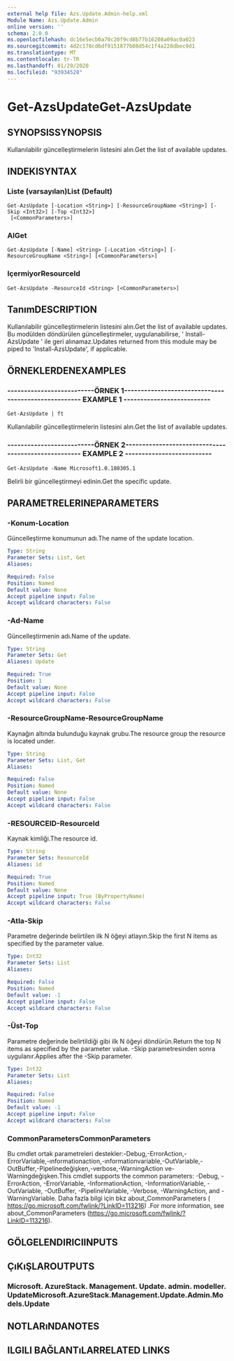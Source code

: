 ```yaml
---
external help file: Azs.Update.Admin-help.xml
Module Name: Azs.Update.Admin
online version: ''
schema: 2.0.0
ms.openlocfilehash: dc16e5ecb0a70c20f9cd8b77b16208a09ac0a023
ms.sourcegitcommit: 4d2c178cd6df9151877b08d54c1f4a228dbec9d1
ms.translationtype: MT
ms.contentlocale: tr-TR
ms.lasthandoff: 01/29/2020
ms.locfileid: "93934528"
---
```

# <span data-ttu-id="79f7a-101">Get-AzsUpdate</span><span class="sxs-lookup"><span data-stu-id="79f7a-101">Get-AzsUpdate</span></span>

## <span data-ttu-id="79f7a-102">SYNOPSIS</span><span class="sxs-lookup"><span data-stu-id="79f7a-102">SYNOPSIS</span></span>
<span data-ttu-id="79f7a-103">Kullanılabilir güncelleştirmelerin listesini alın.</span><span class="sxs-lookup"><span data-stu-id="79f7a-103">Get the list of available updates.</span></span>

## <span data-ttu-id="79f7a-104">INDEKI</span><span class="sxs-lookup"><span data-stu-id="79f7a-104">SYNTAX</span></span>

### <span data-ttu-id="79f7a-105">Liste (varsayılan)</span><span class="sxs-lookup"><span data-stu-id="79f7a-105">List (Default)</span></span>
```
Get-AzsUpdate [-Location <String>] [-ResourceGroupName <String>] [-Skip <Int32>] [-Top <Int32>]
 [<CommonParameters>]
```

### <span data-ttu-id="79f7a-106">Al</span><span class="sxs-lookup"><span data-stu-id="79f7a-106">Get</span></span>
```
Get-AzsUpdate [-Name] <String> [-Location <String>] [-ResourceGroupName <String>] [<CommonParameters>]
```

### <span data-ttu-id="79f7a-107">Içermiyor</span><span class="sxs-lookup"><span data-stu-id="79f7a-107">ResourceId</span></span>
```
Get-AzsUpdate -ResourceId <String> [<CommonParameters>]
```

## <span data-ttu-id="79f7a-108">Tanım</span><span class="sxs-lookup"><span data-stu-id="79f7a-108">DESCRIPTION</span></span>
<span data-ttu-id="79f7a-109">Kullanılabilir güncelleştirmelerin listesini alın.</span><span class="sxs-lookup"><span data-stu-id="79f7a-109">Get the list of available updates.</span></span> <span data-ttu-id="79f7a-110">Bu modülden döndürülen güncelleştirmeler, uygulanabilirse, ' Install-AzsUpdate ' ile geri alınamaz.</span><span class="sxs-lookup"><span data-stu-id="79f7a-110">Updates returned from this module may be piped to 'Install-AzsUpdate', if applicable.</span></span>

## <span data-ttu-id="79f7a-111">ÖRNEKLERDEN</span><span class="sxs-lookup"><span data-stu-id="79f7a-111">EXAMPLES</span></span>

### <span data-ttu-id="79f7a-112">--------------------------ÖRNEK 1--------------------------</span><span class="sxs-lookup"><span data-stu-id="79f7a-112">-------------------------- EXAMPLE 1 --------------------------</span></span>
```
Get-AzsUpdate | ft
```

<span data-ttu-id="79f7a-113">Kullanılabilir güncelleştirmelerin listesini alın.</span><span class="sxs-lookup"><span data-stu-id="79f7a-113">Get the list of available updates.</span></span>

### <span data-ttu-id="79f7a-114">--------------------------ÖRNEK 2--------------------------</span><span class="sxs-lookup"><span data-stu-id="79f7a-114">-------------------------- EXAMPLE 2 --------------------------</span></span>
```
Get-AzsUpdate -Name Microsoft1.0.180305.1
```

<span data-ttu-id="79f7a-115">Belirli bir güncelleştirmeyi edinin.</span><span class="sxs-lookup"><span data-stu-id="79f7a-115">Get the specific update.</span></span>

## <span data-ttu-id="79f7a-116">PARAMETRELERINE</span><span class="sxs-lookup"><span data-stu-id="79f7a-116">PARAMETERS</span></span>

### <span data-ttu-id="79f7a-117">-Konum</span><span class="sxs-lookup"><span data-stu-id="79f7a-117">-Location</span></span>
<span data-ttu-id="79f7a-118">Güncelleştirme konumunun adı.</span><span class="sxs-lookup"><span data-stu-id="79f7a-118">The name of the update location.</span></span>

```yaml
Type: String
Parameter Sets: List, Get
Aliases: 

Required: False
Position: Named
Default value: None
Accept pipeline input: False
Accept wildcard characters: False
```

### <span data-ttu-id="79f7a-119">-Ad</span><span class="sxs-lookup"><span data-stu-id="79f7a-119">-Name</span></span>
<span data-ttu-id="79f7a-120">Güncelleştirmenin adı.</span><span class="sxs-lookup"><span data-stu-id="79f7a-120">Name of the update.</span></span>

```yaml
Type: String
Parameter Sets: Get
Aliases: Update

Required: True
Position: 1
Default value: None
Accept pipeline input: False
Accept wildcard characters: False
```

### <span data-ttu-id="79f7a-121">-ResourceGroupName</span><span class="sxs-lookup"><span data-stu-id="79f7a-121">-ResourceGroupName</span></span>
<span data-ttu-id="79f7a-122">Kaynağın altında bulunduğu kaynak grubu.</span><span class="sxs-lookup"><span data-stu-id="79f7a-122">The resource group the resource is located under.</span></span>

```yaml
Type: String
Parameter Sets: List, Get
Aliases: 

Required: False
Position: Named
Default value: None
Accept pipeline input: False
Accept wildcard characters: False
```

### <span data-ttu-id="79f7a-123">-RESOURCEID</span><span class="sxs-lookup"><span data-stu-id="79f7a-123">-ResourceId</span></span>
<span data-ttu-id="79f7a-124">Kaynak kimliği.</span><span class="sxs-lookup"><span data-stu-id="79f7a-124">The resource id.</span></span>

```yaml
Type: String
Parameter Sets: ResourceId
Aliases: id

Required: True
Position: Named
Default value: None
Accept pipeline input: True (ByPropertyName)
Accept wildcard characters: False
```

### <span data-ttu-id="79f7a-125">-Atla</span><span class="sxs-lookup"><span data-stu-id="79f7a-125">-Skip</span></span>
<span data-ttu-id="79f7a-126">Parametre değerinde belirtilen ilk N öğeyi atlayın.</span><span class="sxs-lookup"><span data-stu-id="79f7a-126">Skip the first N items as specified by the parameter value.</span></span>

```yaml
Type: Int32
Parameter Sets: List
Aliases: 

Required: False
Position: Named
Default value: -1
Accept pipeline input: False
Accept wildcard characters: False
```

### <span data-ttu-id="79f7a-127">-Üst</span><span class="sxs-lookup"><span data-stu-id="79f7a-127">-Top</span></span>
<span data-ttu-id="79f7a-128">Parametre değerinde belirtildiği gibi ilk N öğeyi döndürün.</span><span class="sxs-lookup"><span data-stu-id="79f7a-128">Return the top N items as specified by the parameter value.</span></span>
<span data-ttu-id="79f7a-129">-Skip parametresinden sonra uygulanır.</span><span class="sxs-lookup"><span data-stu-id="79f7a-129">Applies after the -Skip parameter.</span></span>

```yaml
Type: Int32
Parameter Sets: List
Aliases: 

Required: False
Position: Named
Default value: -1
Accept pipeline input: False
Accept wildcard characters: False
```

### <span data-ttu-id="79f7a-130">CommonParameters</span><span class="sxs-lookup"><span data-stu-id="79f7a-130">CommonParameters</span></span>
<span data-ttu-id="79f7a-131">Bu cmdlet ortak parametreleri destekler:-Debug,-ErrorAction,-ErrorVariable,-ınformationaction,-ınformationvariable,-OutVariable,-OutBuffer,-Pipelinedeğişken,-verbose,-WarningAction ve-Warningdeğişken.</span><span class="sxs-lookup"><span data-stu-id="79f7a-131">This cmdlet supports the common parameters: -Debug, -ErrorAction, -ErrorVariable, -InformationAction, -InformationVariable, -OutVariable, -OutBuffer, -PipelineVariable, -Verbose, -WarningAction, and -WarningVariable.</span></span> <span data-ttu-id="79f7a-132">Daha fazla bilgi için bkz about_CommonParameters ( https://go.microsoft.com/fwlink/?LinkID=113216) .</span><span class="sxs-lookup"><span data-stu-id="79f7a-132">For more information, see about_CommonParameters (https://go.microsoft.com/fwlink/?LinkID=113216).</span></span>

## <span data-ttu-id="79f7a-133">GÖLGELENDIRICI</span><span class="sxs-lookup"><span data-stu-id="79f7a-133">INPUTS</span></span>

## <span data-ttu-id="79f7a-134">ÇıKıŞLAR</span><span class="sxs-lookup"><span data-stu-id="79f7a-134">OUTPUTS</span></span>

### <span data-ttu-id="79f7a-135">Microsoft. AzureStack. Management. Update. admin. modeller. Update</span><span class="sxs-lookup"><span data-stu-id="79f7a-135">Microsoft.AzureStack.Management.Update.Admin.Models.Update</span></span>

## <span data-ttu-id="79f7a-136">NOTLARıNDA</span><span class="sxs-lookup"><span data-stu-id="79f7a-136">NOTES</span></span>

## <span data-ttu-id="79f7a-137">ILGILI BAĞLANTıLAR</span><span class="sxs-lookup"><span data-stu-id="79f7a-137">RELATED LINKS</span></span>

